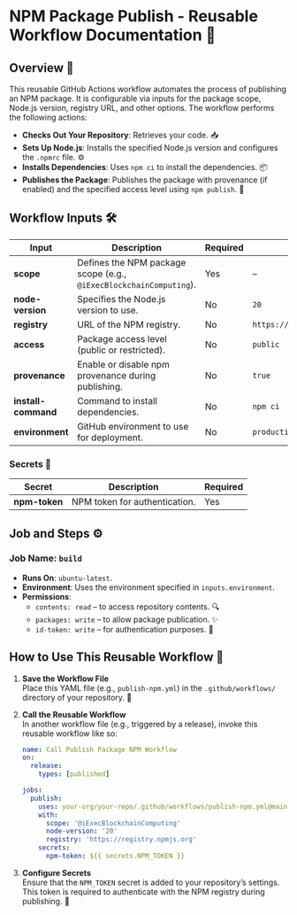 # NPM Package Publish - Reusable Workflow Documentation 🚀

## Overview 🌟

This reusable GitHub Actions workflow automates the process of publishing an NPM package. It is configurable via inputs for the package scope, Node.js version, registry URL, and other options. The workflow performs the following actions:

- **Checks Out Your Repository**: Retrieves your code. 📥
- **Sets Up Node.js**: Installs the specified Node.js version and configures the `.npmrc` file. ⚙️
- **Installs Dependencies**: Uses `npm ci` to install the dependencies. 📦
- **Publishes the Package**: Publishes the package with provenance (if enabled) and the specified access level using `npm publish`. 🎉

## Workflow Inputs 🛠️

| **Input**         | **Description**                                                                               | **Required** | **Default**                          |
|-------------------|-----------------------------------------------------------------------------------------------|--------------|--------------------------------------|
| **scope**         | Defines the NPM package scope (e.g., `@iExecBlockchainComputing`).                             | Yes          | –                                    |
| **node-version**  | Specifies the Node.js version to use.                                                         | No           | `20`                                 |
| **registry**      | URL of the NPM registry.                                                                       | No           | `https://registry.npmjs.org`         |
| **access**        | Package access level (public or restricted).                                                 | No           | `public`                             |
| **provenance**    | Enable or disable npm provenance during publishing.                                          | No           | `true`                               |
| **install-command** | Command to install dependencies.                                                           | No           | `npm ci`                             |
| **environment**   | GitHub environment to use for deployment.                                                     | No           | `production`                         |

### Secrets 🔐

| **Secret**    | **Description**                     | **Required** |
|---------------|-------------------------------------|--------------|
| **npm-token** | NPM token for authentication.       | Yes          |

## Job and Steps ⚙️

### Job Name: `build`

- **Runs On**: `ubuntu-latest`.
- **Environment**: Uses the environment specified in `inputs.environment`.
- **Permissions**:
  - `contents: read` – to access repository contents. 🔍
  - `packages: write` – to allow package publication. ✨
  - `id-token: write` – for authentication purposes. 🔑

## How to Use This Reusable Workflow 🔄

1. **Save the Workflow File**  
   Place this YAML file (e.g., `publish-npm.yml`) in the `.github/workflows/` directory of your repository. 💾

2. **Call the Reusable Workflow**  
   In another workflow file (e.g., triggered by a release), invoke this reusable workflow like so:

   ```yaml
   name: Call Publish Package NPM Workflow
   on:
     release:
       types: [published]

   jobs:
     publish:
       uses: your-org/your-repo/.github/workflows/publish-npm.yml@main
       with:
         scope: '@iExecBlockchainComputing'
         node-version: '20'
         registry: 'https://registry.npmjs.org'
       secrets:
         npm-token: ${{ secrets.NPM_TOKEN }}
   ```

3. **Configure Secrets**  
   Ensure that the `NPM_TOKEN` secret is added to your repository’s settings. This token is required to authenticate with the NPM registry during publishing. 🔑
